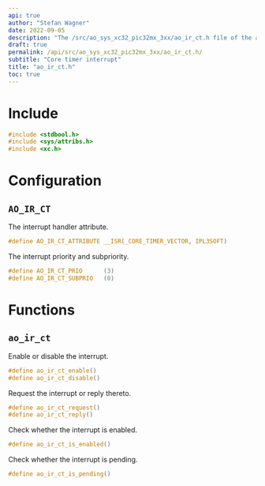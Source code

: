 ```yaml
---
api: true
author: "Stefan Wagner"
date: 2022-09-05
description: "The /src/ao_sys_xc32_pic32mx_3xx/ao_ir_ct.h file of the ao real-time operating system."
draft: true
permalink: /api/src/ao_sys_xc32_pic32mx_3xx/ao_ir_ct.h/
subtitle: "Core timer interrupt"
title: "ao_ir_ct.h"
toc: true
---
```


# Include

```c
#include <stdbool.h>
#include <sys/attribs.h>
#include <xc.h>
```

# Configuration

## `AO_IR_CT`

The interrupt handler attribute.

```c
#define AO_IR_CT_ATTRIBUTE __ISR(_CORE_TIMER_VECTOR, IPL3SOFT)
```

The interrupt priority and subpriority.

```c
#define AO_IR_CT_PRIO      (3)
#define AO_IR_CT_SUBPRIO   (0)
```

# Functions

## `ao_ir_ct`

Enable or disable the interrupt.

```c
#define ao_ir_ct_enable()
#define ao_ir_ct_disable()
```

Request the interrupt or reply thereto.

```c
#define ao_ir_ct_request()
#define ao_ir_ct_reply()
```

Check whether the interrupt is enabled.

```c
#define ao_ir_ct_is_enabled()
```

Check whether the interrupt is pending.

```c
#define ao_ir_ct_is_pending()
```
